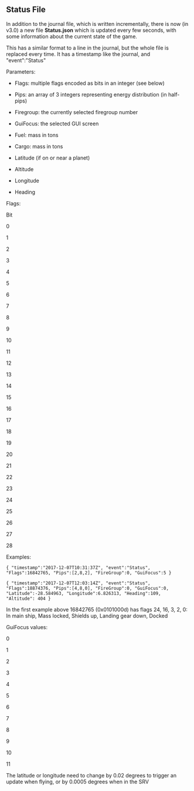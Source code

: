 ## Status File

In addition to the journal file, which is written incrementally, there is now (in v3.0) a new file **Status.json** which is updated every few seconds, with some information about the current state of the game.

This has a similar format to a line in the journal, but the whole file is replaced every time. It has a timestamp like the journal, and "event":"Status"

Parameters:

- Flags: multiple flags encoded as bits in an integer (see below)

- Pips: an array of 3 integers representing energy distribution (in half-pips)

- Firegroup: the currently selected firegroup number

- GuiFocus: the selected GUI screen

- Fuel: mass in tons

- Cargo: mass in tons

- Latitude (if on or near a planet)

- Altitude

- Longitude

- Heading



Flags:

Bit

0

1

2

3

4

5

6

7

8

9

10

11

12

13

14

15

16

17

18

19

20

21

22

23

24

25

26

27

28



Examples:

```
{ "timestamp":"2017-12-07T10:31:37Z", "event":"Status", "Flags":16842765, "Pips":[2,8,2], "FireGroup":0, "GuiFocus":5 }
```

```
{ "timestamp":"2017-12-07T12:03:14Z", "event":"Status", "Flags":18874376, "Pips":[4,8,0], "FireGroup":0, "GuiFocus":0, "Latitude":-28.584963, "Longitude":6.826313, "Heading":109, "Altitude": 404 }
```



In the first example above 16842765 (0x0101000d) has flags 24, 16, 3, 2, 0: In main ship, Mass locked, Shields up, Landing gear down, Docked



GuiFocus values:

0

1

2

3

4

5

6

7

8

9

10

11



The latitude or longitude need to change by 0.02 degrees to trigger an update when flying, or by 0.0005 degrees when in the SRV

